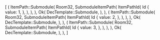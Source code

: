 [
    (
        ItemPath::Submodule(
            Room32,
            SubmoduleItemPath(
                ItemPathId(
                    Id {
                        value: 1,
                    },
                ),
            ),
        ),
        Ok(
            DecTemplate::Submodule,
        ),
    ),
    (
        ItemPath::Submodule(
            Room32,
            SubmoduleItemPath(
                ItemPathId(
                    Id {
                        value: 2,
                    },
                ),
            ),
        ),
        Ok(
            DecTemplate::Submodule,
        ),
    ),
    (
        ItemPath::Submodule(
            Room32,
            SubmoduleItemPath(
                ItemPathId(
                    Id {
                        value: 3,
                    },
                ),
            ),
        ),
        Ok(
            DecTemplate::Submodule,
        ),
    ),
]